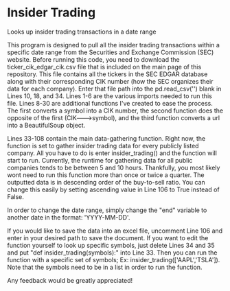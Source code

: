 # Insider Trading
Looks up insider trading transactions in a date range

This program is designed to pull all the insider trading transactions within a specific date range from the Securities and Exchange Commission (SEC) website. Before running this code, you need to download the ticker_cik_edgar_cik.csv file that is included on the main page of this repository. This file contains all the tickers in the SEC EDGAR database along with their corresponding CIK number (how the SEC organizes their data for each company). Enter that file path into the pd.read_csv('') blank in Lines 10, 18, and 34. Lines 1-6 are the various imports needed to run this file. Lines 8-30 are additional functions I've created to ease the process. The first converts a symbol into a CIK number, the second function does the opposite of the first (CIK--->symbol), and the third function converts a url into a BeautifulSoup object. 

Lines 33-108 contain the main data-gathering function. Right now, the function is set to gather insider trading data for every publicly listed company. All you have to do is enter insider_trading() and the function will start to run. Currently, the runtime for gathering data for all public companies tends to be between 5 and 10 hours. Thankfully, you most likely wont need to run this function more than once or twice a quarter. The outputted data is in descending order of the buy-to-sell ratio. You can change this easily by setting ascending value in Line 106 to True instead of False.

In order to change the date range, simply change the "end" variable to another date in the format: 'YYYY-MM-DD'.
    
If you would like to save the data into an excel file, uncomment Line 106 and enter in your desired path to save the document. If you want to edit the function yourself to look up specific symbols, just delete Lines 34 and 35 and put "def insider_trading(symbols):" into Line 33. Then you can run the function with a specific set of symbols; Ex: insider_trading(['AAPL','TSLA']). Note that the symbols need to be in a list in order to run the function.


Any feedback would be greatly appreciated!
